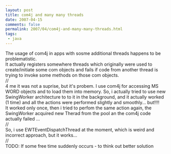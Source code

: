 ```yaml
---
layout: post
title: com4j and many many threads
date: 2007-04-15
comments: false
permalink: 2007/04/com4j-and-many-many-threads.html
tags:
 - java
---
```


The usage of com4j in apps with sosme additional threads happens to be problematistic.<br />It actually registers somewhere threads which originally were used to create/initiate some com objects and fails if code from another thread is trying to invoke some methods on those com objects.<br />//<br />4 me it was not a suprise, but it's probem. I use com4j for accessing MS WORD objects and to load them into memory. So, i actually tried to use new SwingWorker architecture to to it in the background, and it actually worked (1 time) and all the actions were performed slightly and smoothly... but!!!!<br />It worked only once, then i tried to perfom the same action again, the SwingWorker acquired new Therad from the pool an the com4j code actually failed ...<br />//<br />So, i use EWTEventDispatchThread at the moment, which is weird and incorrect approach, but it works...<br />//<br />TODO: If some free time suddenly occurs - to think out better solution
